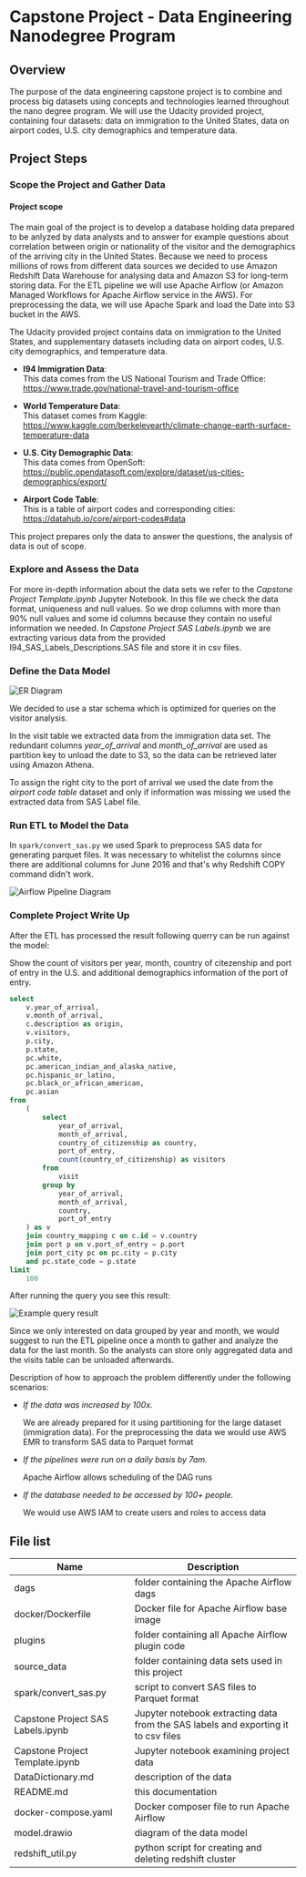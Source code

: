 # Capstone Project - Data Engineering Nanodegree Program

## Overview

The purpose of the data engineering capstone project is to combine and process big datasets using concepts and technologies learned throughout the nano degree program. We will use the Udacity provided project, containing four datasets: data on immigration to the United States, data on airport codes, U.S. city demographics and temperature data.

## Project Steps

### Scope the Project and Gather Data

#### Project scope

The main goal of the project is to develop a database holding data prepared to be anlyzed by data analysts and to answer for example questions about correlation between origin or nationality of the visitor and the demographics of the arriving city in the United States. Because we need to process millions of rows from different data sources we decided to use Amazon Redshift Data Warehouse for analysing data and Amazon S3 for long-term storing data. For the ETL pipeline we will use Apache Airflow (or Amazon Managed Workflows for Apache Airflow service in the AWS). For preprocessing the data, we will use Apache Spark and load the Date into S3 bucket in the AWS.

The Udacity provided project contains data on immigration to the United States, and supplementary datasets including data on airport codes, U.S. city demographics, and temperature data.

 - **I94 Immigration Data**:\
  This data comes from the US National Tourism and Trade Office: https://www.trade.gov/national-travel-and-tourism-office
 
 - **World Temperature Data**:\
  This dataset comes from Kaggle: https://www.kaggle.com/berkeleyearth/climate-change-earth-surface-temperature-data
 
 - **U.S. City Demographic Data**:\
  This data comes from OpenSoft: https://public.opendatasoft.com/explore/dataset/us-cities-demographics/export/
 
 - **Airport Code Table**:\
  This is a table of airport codes and corresponding cities: https://datahub.io/core/airport-codes#data

This project prepares only the data to answer the questions, the analysis of data is out of scope.

### Explore and Assess the Data

For more in-depth information about the data sets we refer to the _Capstone Project Template.ipynb_ Jupyter Notebook. In this file we check the data format, uniqueness and null values. So we drop columns with more than 90% null values and some id columns because they contain no useful information we needed.
In _Capstone Project SAS Labels.ipynb_ we are extracting various data from the provided I94_SAS_Labels_Descriptions.SAS file and store it in csv files.

### Define the Data Model

![ER Diagram](https://raw.githubusercontent.com/euweb/CapstoneProject/main/model.png)

We decided to use a star schema which is optimized for queries on the visitor analysis. 

In the visit table we extracted data from the immigration data set. The redundant columns _year_of_arrival_ and _month_of_arrival_ are used as partition key to unload the date to S3, so the data can be retrieved later using Amazon Athena.

To assign the right city to the port of arrival we used the date from the _airport code table_ dataset and only if information was missing we used the extracted data from SAS Label file.

### Run ETL to Model the Data

In `spark/convert_sas.py` we used Spark to preprocess SAS data for generating parquet files. It was necessary to whitelist the columns since there are additional columns for June 2016 and that's why Redshift COPY command didn't work.

![Airflow Pipeline Diagram](https://raw.githubusercontent.com/euweb/CapstoneProject/main/Airflow-Pipeline.png)

### Complete Project Write Up

After the ETL has processed the result following querry can be run against the model:

Show the count of visitors per year, month, country of citezenship and port of entry in the U.S. and additional demographics information of the port of entry.

```sql
select
    v.year_of_arrival,
    v.month_of_arrival,
    c.description as origin,
    v.visitors,
    p.city,
    p.state,
    pc.white,
    pc.american_indian_and_alaska_native,
    pc.hispanic_or_latino,
    pc.black_or_african_american,
    pc.asian
from
    (
        select
            year_of_arrival,
            month_of_arrival,
            country_of_citizenship as country,
            port_of_entry,
            count(country_of_citizenship) as visitors
        from
            visit
        group by
            year_of_arrival,
            month_of_arrival,
            country,
            port_of_entry
    ) as v
    join country_mapping c on c.id = v.country
    join port p on v.port_of_entry = p.port
    join port_city pc on pc.city = p.city
    and pc.state_code = p.state
limit
    100
```
After running the query you see this result:

![Example query result](https://raw.githubusercontent.com/euweb/CapstoneProject/main/example_query.png)

Since we only interested on data grouped by year and month, we would suggest to run the ETL pipeline once a month to gather and analyze the data for the last month. So the analysts can store only aggregated data and the visits table can be unloaded afterwards. 


Description of how to approach the problem differently under the following scenarios:

  *  _If the data was increased by 100x._

     We are already prepared for it using partitioning for the large dataset (immigration data). For the preprocessing the data we would use AWS EMR to transform SAS data to Parquet format
  *  _If the pipelines were run on a daily basis by 7am._

     Apache Airflow allows scheduling of the DAG runs

  *  _If the database needed to be accessed by 100+ people._

     We would use AWS IAM to create users and roles to access data


## File list

| Name                              | Description                                                                        |
|-----------------------------------|------------------------------------------------------------------------------------|
| dags                              | folder containing the Apache Airflow dags                                          |
| docker/Dockerfile                 | Docker file for Apache Airflow base image                                          |
| plugins                           | folder containing all Apache Airflow plugin code                                   |
| source_data                       | folder containing data sets used in this project                                   |
| spark/convert_sas.py              | script to convert SAS files to Parquet format                                      |
| Capstone Project SAS Labels.ipynb | Jupyter notebook extracting data from the SAS labels and exporting it to csv files |
| Capstone Project Template.ipynb   | Jupyter notebook examining project data                                            |
| DataDictionary.md                 | description of the data                                                            |
| README.md                         | this documentation                                                                 |
| docker-compose.yaml               | Docker composer file to run Apache Airflow                                         |
| model.drawio                      | diagram of the data model                                                          |
| redshift_util.py                  | python script for creating and deleting redshift cluster                           |
